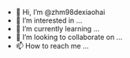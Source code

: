 - 👋 Hi, I’m @zhm98dexiaohai
- 👀 I’m interested in ...
- 🌱 I’m currently learning ...
- 💞️ I’m looking to collaborate on ...
- 📫 How to reach me ...

<!---
zhm98dexiaohai/zhm98dexiaohai is a ✨ special ✨ repository because its `README.md` (this file) appears on your GitHub profile.
You can click the Preview link to take a look at your changes.
--->
